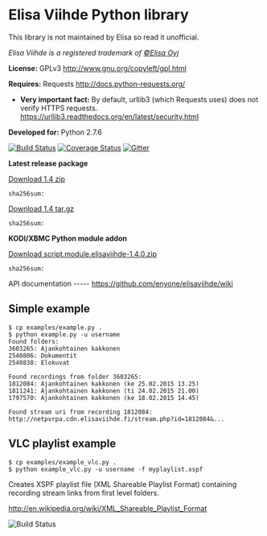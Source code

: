Elisa Viihde Python library
=====

This library is not maintained by Elisa so read it unofficial.

_Elisa Viihde is a registered trademark of [©Elisa Oyj](http://corporate.elisa.fi)_

**License:** GPLv3 http://www.gnu.org/copyleft/gpl.html

**Requires:** Requests http://docs.python-requests.org/
* **Very important fact:** By default, urllib3 (which Requests uses) does not verify HTTPS requests. https://urllib3.readthedocs.org/en/latest/security.html

**Developed for:** Python 2.7.6

[![Build Status](https://travis-ci.org/enyone/elisaviihde.svg?branch=master)](https://travis-ci.org/enyone/elisaviihde)
[![Coverage Status](https://coveralls.io/repos/enyone/elisaviihde/badge.svg?branch=master)](https://coveralls.io/r/enyone/elisaviihde?branch=master)
[![Gitter](https://badges.gitter.im/Join%20Chat.svg)](https://gitter.im/enyone/elisaviihde?utm_source=badge&utm_medium=badge&utm_campaign=pr-badge)

**Latest release package**

[Download 1.4 zip](https://github.com/enyone/elisaviihde/archive/1.4.zip)
```
sha256sum: 
```

[Download 1.4 tar.gz](https://github.com/enyone/elisaviihde/archive/1.4.tar.gz)
```
sha256sum: 
```

**KODI/XBMC Python module addon**

[Download script.module.elisaviihde-1.4.0.zip](https://github.com/enyone/elisaviihde/releases/download/1.4/script.module.elisaviihde-1.4.0.zip)
```
sha256sum: 
```

API documentation ----- https://github.com/enyone/elisaviihde/wiki

Simple example
-----
```
$ cp examples/example.py .
$ python example.py -u username
Found folders:
3603265: Ajankohtainen kakkonen
2540806: Dokumentit
2540838: Elokuvat

Found recordings from folder 3603265:
1812084: Ajankohtainen kakkonen (ke 25.02.2015 13.25)
1811241: Ajankohtainen kakkonen (ti 24.02.2015 21.00)
1797570: Ajankohtainen kakkonen (ke 18.02.2015 14.45)

Found stream uri from recording 1812084:
http://netpvrpa.cdn.elisaviihde.fi/stream.php?id=1812084&...
```

VLC playlist example
-----
```
$ cp examples/example_vlc.py .
$ python example_vlc.py -u username -f myplaylist.xspf
```

Creates XSPF playlist file (XML Shareable Playlist Format) containing recording stream links from first level folders.

http://en.wikipedia.org/wiki/XML_Shareable_Playlist_Format

![Build Status](https://raw.githubusercontent.com/enyone/elisaviihde/master/examples/example_playlist.png)
